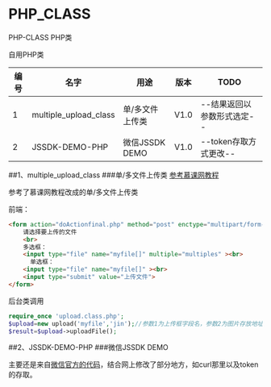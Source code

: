 # PHP_CLASS
PHP-CLASS  PHP类

自用PHP类

| 编号 | 名字 | 用途 | 版本 | TODO |
|------| ---- |------| -----|------|
|1|multiple_upload_class| 单/多文件上传类 |V1.0 |--结果返回以参数形式选定--|
|2|JSSDK-DEMO-PHP|微信JSSDK DEMO|V1.0 |--token存取方式更改--|

##1、multiple_upload_class
###单/多文件上传类
[参考慕课网教程](http://www.imooc.com/learn/219)

参考了慕课网教程改成的单/多文件上传类

前端：
```HTML
<form action="doActionfinal.php" method="post" enctype="multipart/form-data">
    请选择要上传的文件
    <br>
    多选框：
    <input type="file" name="myfile[]" multiple="multiples" ><br>
	  单选框：
    <input type="file" name="myfile[]" ><br>
    <input type="submit" value="上传文件">
</form>
```
后台类调用
```PHP
require_once 'upload.class.php';
$upload=new upload('myfile','jin');//参数1为上传框字段名，参数2为图片存放地址文件夹名
$result=$upload->uploadFile();
```


##2、JSSDK-DEMO-PHP
###微信JSSDK DEMO

主要还是来自[微信官方的代码]( https://mp.weixin.qq.com/wiki/7/aaa137b55fb2e0456bf8dd9148dd613f.html#.E9.99.84.E5.BD.956-DEMO.E9.A1.B5.E9.9D.A2.E5.92.8C.E7.A4.BA.E4.BE.8B.E4.BB.A3.E7.A0.81)，结合网上修改了部分地方，如curl那里以及token的存取。
